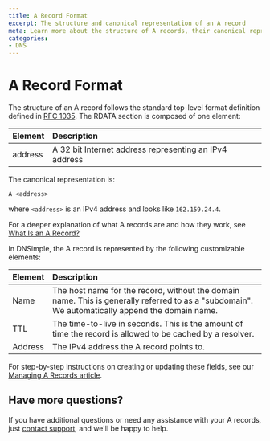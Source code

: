 ```yaml
---
title: A Record Format
excerpt: The structure and canonical representation of an A record
meta: Learn more about the structure of A records, their canonical representation, and customizable elements in DNSimple.
categories:
- DNS
---
```


# A Record Format

The structure of an A record follows the standard top-level format definition defined in [RFC 1035](https://tools.ietf.org/html/rfc1035#section-3.2.1). The RDATA section is composed of one element:

| Element | Description |
|:--------|:-------------------------------------------------------|
| address | A 32 bit Internet address representing an IPv4 address |

The canonical representation is:

```
A <address>
```
where `<address>` is an IPv4 address and looks like `162.159.24.4`.

For a deeper explanation of what A records are and how they work, see [What Is an A Record?](/articles/a-record/)

In DNSimple, the A record is represented by the following customizable elements:

| Element | Description |
|:--------|:-------------------------------------------------------------------------------------------------------------------------------------------|
| Name    | The host name for the record, without the domain name. This is generally referred to as a "subdomain". We automatically append the domain name. |
| TTL     | The time-to-live in seconds. This is the amount of time the record is allowed to be cached by a resolver.                                  |
| Address | The IPv4 address the A record points to.                                                                                                   |

For step-by-step instructions on creating or updating these fields, see our [Managing A Records article](/articles/manage-a-record/).

## Have more questions?

If you have additional questions or need any assistance with your A records, just [contact support](https://dnsimple.com/feedback), and we'll be happy to help.
